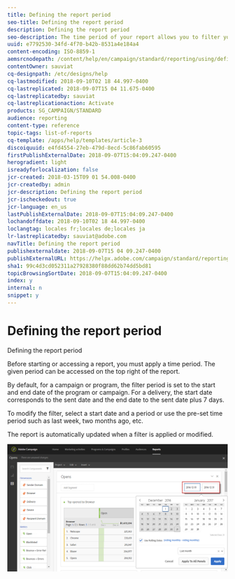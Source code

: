 ```yaml
---
title: Defining the report period
seo-title: Defining the report period
description: Defining the report period
seo-description: The time period of your report allows you to filter your data depending on the chosen dates.
uuid: e7792530-34fd-4f70-b42b-8531a4e184a4
content-encoding: ISO-8859-1
aemsrcnodepath: /content/help/en/campaign/standard/reporting/using/defining-the-report-period
contentOwner: sauviat
cq-designpath: /etc/designs/help
cq-lastmodified: 2018-09-10T02 18 44.997-0400
cq-lastreplicated: 2018-09-07T15 04 11.675-0400
cq-lastreplicatedby: sauviat
cq-lastreplicationaction: Activate
products: SG_CAMPAIGN/STANDARD
audience: reporting
content-type: reference
topic-tags: list-of-reports
cq-template: /apps/help/templates/article-3
discoiquuid: e4fd4554-27eb-479d-8ecd-5c86fab60595
firstPublishExternalDate: 2018-09-07T15:04:09.247-0400
herogradient: light
isreadyforlocalization: false
jcr-created: 2018-03-15T09 01 54.008-0400
jcr-createdby: admin
jcr-description: Defining the report period
jcr-ischeckedout: true
jcr-language: en_us
lastPublishExternalDate: 2018-09-07T15:04:09.247-0400
lochandoffdate: 2018-09-10T02 18 44.997-0400
loclangtag: locales fr;locales de;locales ja
lr-lastreplicatedby: sauviat@adobe.com
navTitle: Defining the report period
publishexternaldate: 2018-09-07T15 04 09.247-0400
publishExternalURL: https://helpx.adobe.com/campaign/standard/reporting/using/defining-the-report-period.html
sha1: 99c4d3cd052311a27928380f88dd62b74dd5bd81
topicBrowsingSortDate: 2018-09-07T15:04:09.247-0400
index: y
internal: n
snippet: y
---
```


# Defining the report period

Defining the report period

Before starting or accessing a report, you must apply a time period. The given period can be accessed on the top right of the report.

By default, for a campaign or program, the filter period is set to the start and end date of the program or campaign. For a delivery, the start date corresponds to the sent date and the end date to the sent date plus 7 days.

To modify the filter, select a start date and a period or use the pre-set time period such as last week, two months ago, etc.

The report is automatically updated when a filter is applied or modified.

![](assets/campaign_reports_5.png)

